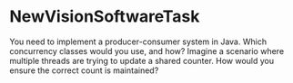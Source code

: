# NewVisionSoftwareTask
You need to implement a producer-consumer system in Java. Which concurrency classes would you use, and how?
Imagine a scenario where multiple threads are trying to update a shared counter. How would you ensure the correct count is maintained?

